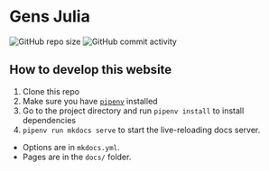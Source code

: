 # Gens Julia

![GitHub repo size](https://img.shields.io/github/repo-size/sosiristseng/GensJulia) ![GitHub commit activity](https://img.shields.io/github/commit-activity/m/sosiristseng/GensJulia)

## How to develop this website

1. Clone this repo
2. Make sure you have [`pipenv`](https://pipenv.pypa.io/en/latest/) installed
3. Go to the project directory and run `pipenv install` to install dependencies
4. `pipenv run mkdocs serve` to start the live-reloading docs server.

- Options are in `mkdocs.yml`.
- Pages are in the `docs/` folder.